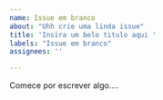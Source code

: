 ```yaml
---
name: Issue em branco 
about: "Uhh crie uma linda issue"
title: 'Insira um belo titulo aqui '
labels: "Issue em branco"
assignees: ''

---
```


Comece por escrever algo....
